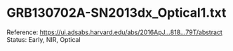 # GRB130702A-SN2013dx_Optical1.txt

Reference: https://ui.adsabs.harvard.edu/abs/2016ApJ...818...79T/abstract
Status: Early, NIR, Optical